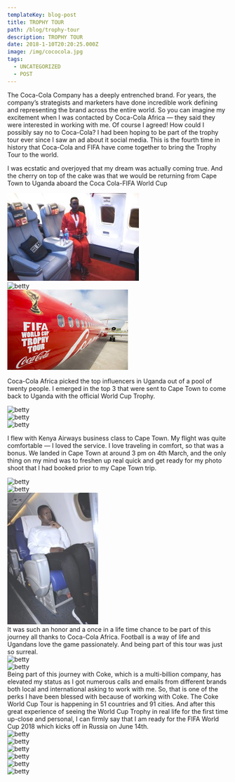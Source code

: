 ```yaml
---
templateKey: blog-post
title: TROPHY TOUR
path: /blog/trophy-tour
description: TROPHY TOUR
date: 2018-1-10T20:20:25.000Z
image: /img/cococola.jpg
tags:
  - UNCATEGORIZED
  - POST
---
```


<div class="container">
  <div class="row">
    <p>
    The Coca-Cola Company has a deeply entrenched brand. For years, the company’s strategists and marketers have done incredible work defining and representing the brand across the entire world.
    So you can imagine my excitement when I was contacted by Coca-Cola Africa  — they said they were interested in working with me. Of course I agreed! How could I possibly say no to Coca-Cola? I had been hoping to be part  of the trophy tour ever since I saw an ad about it social media. This is the fourth time in history that Coca-Cola and FIFA have come together to bring the Trophy Tour to the world.
    </p>
    <p>
    I was ecstatic and overjoyed that my dream was actually coming true. And the cherry on top of the cake was that we would be returning from Cape Town to Uganda aboard the Coca Cola-FIFA World Cup
    </p>
  </div>
  <div class="row">
    <div class="col">
      <img  src="./t16.jpeg" alt="betty">
    </div>
    <div class="col">
      <img  src="./t17.jpeg" alt="betty">
    </div>
    <div class="col">
      <img  src="./t18.jpeg" alt="betty">
    </div>
  </div>
  <div class="row">
    <p>
    Coca-Cola Africa picked the top influencers in Uganda out of a pool of twenty people. I emerged in the top 3 that were sent to Cape Town to come back to Uganda with the official World Cup Trophy.
    </p>
  </div>
  <div class="row">
    <div class="col">
      <img  src="./t1.jpeg" alt="betty">
    </div>
    <div class="col">
      <img  src="./t2.jpeg" alt="betty">
    </div>
    <div class="col">
      <img  src="./t3.jpeg" alt="betty">
    </div>
  </div>
  <div class="row">
    <p>
    I flew with Kenya Airways business class to Cape Town. My flight was quite comfortable — I loved the service. I love traveling in comfort, so that was a bonus. We landed in Cape Town at around 3 pm on 4th March, and the only thing on my mind was to freshen up real quick and get ready for my photo shoot that I had booked  prior to my Cape Town trip.
    </p>
  </div>
  <div class="row">
    <div class="col">
      <img  src="./t11.jpeg" alt="betty">
    </div>
    <div class="col">
      <img  src="./t7.jpeg" alt="betty">
    </div>
    <div class="col">
      <img  src="./t14.jpeg" alt="betty">
    </div>
  </div>
  <div class="row">
    <div class="col">
      It was such an honor and a once in a life time chance to be part of this journey all thanks to Coca-Cola Africa.
      Football is a way of life and Ugandans love the game passionately. And being part of this tour was just so surreal.
    </div>
    <div class="col">
       <img  src="./t9.jpeg" alt="betty">
    </div>
  </div>
  <div class="row">
    <div class="col">
      <img  src="./t12.jpeg" alt="betty">
    </div>
    <div class="col">
        Being part of this journey with Coke, which is a multi-billion company, has elevated my status as I got numerous calls and emails from different brands both local and international  asking to work with me. So, that is one of the perks I have been blessed with because of working with Coke.
        The Coke World Cup Tour is happening  in 51 countries and 91 cities. And after this great experience of seeing the World Cup Trophy in real life for the first time up-close and personal, I can firmly say that I am ready for the FIFA  World Cup 2018 which kicks off in Russia on June 14th.
    </div>
  </div>
  <div class="row">
    <div class="col">
      <img  src="./t10.jpeg" alt="betty">
    </div>
    <div class="col">
      <img  src="./t8.jpeg" alt="betty">
    </div>
    <div class="col">
      <img  src="./t15.jpeg" alt="betty">
    </div>
  </div>
   <div class="row">
    <div class="col">
      <img  src="./t4.jpeg" alt="betty">
    </div>
    <div class="col">
      <img  src="./t5.jpeg" alt="betty">
    </div>
    <div class="col">
      <img  src="./t6.jpeg" alt="betty">
    </div>
  </div>
</div>
